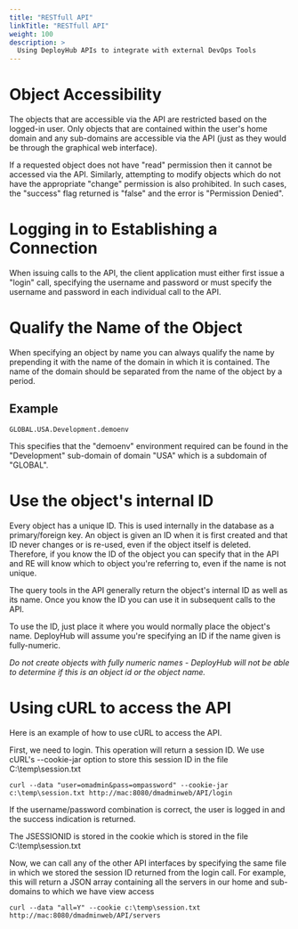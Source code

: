 ```yaml
---
title: "RESTfull API"
linkTitle: "RESTfull API"
weight: 100
description: >
  Using DeployHub APIs to integrate with external DevOps Tools
---
```



# Object Accessibility

The objects that are accessible via the API are restricted based on the logged-in user. Only objects that are contained within the user's home domain and any sub-domains are accessible via the API (just as they would be through the graphical web interface).

If a requested object does not have "read" permission then it cannot be accessed via the API. Similarly, attempting to modify objects which do not have the appropriate "change" permission is also prohibited. In such cases, the "success" flag returned is "false" and the error is "Permission Denied".

# Logging in to Establishing a Connection

  When issuing calls to the API, the client application must either first issue a "login" call, specifying the username and password or must specify the username and password in each individual call to the API.


#	Qualify the Name of the Object

When specifying an object by name you can always qualify the name by prepending it with the name of the domain in which it is contained. The name of the domain should be separated from the name of the object by a period.

## Example

    GLOBAL.USA.Development.demoenv

This specifies that the "demoenv" environment required can be found in the "Development" sub-domain of domain "USA" which is a subdomain of "GLOBAL".

# Use the object's internal ID

Every object has a unique ID. This is used internally in the database as a primary/foreign key. An object is given an ID when it is first created and that ID never changes or is re-used, even if the object itself is deleted. Therefore, if you know the ID of the object you can specify that in the API and RE will know which to object you're referring to, even if the name is not unique.

The query tools in the API generally return the object's internal ID as well as its name. Once you know the ID you can use it in subsequent calls to the API.

To use the ID, just place it where you would normally place the object's name. DeployHub will assume you're specifying an ID if the name given is fully-numeric.

*Do not create objects with fully numeric names - DeployHub will not be able to determine if this is an object id or the object name.*

# Using cURL to access the API	

  Here is an example of how to use cURL to access the API. 

  First, we need to login. This operation will return a session ID. We use cURL's --cookie-jar option to store this session ID in the file C:\temp\session.txt

    curl --data "user=omadmin&pass=ompassword" --cookie-jar c:\temp\session.txt http://mac:8080/dmadminweb/API/login

  If the username/password combination is correct, the user is logged in and the success indication is returned.

  The JSESSIONID is stored in the cookie which is stored in the file C:\temp\session.txt

  Now, we can call any of the other API interfaces by specifying the same file in which we stored the session ID returned from the login call. For example, this will return a JSON array containing all the servers in our home and sub-domains to which we have view access

    curl --data "all=Y" --cookie c:\temp\session.txt http://mac:8080/dmadminweb/API/servers



